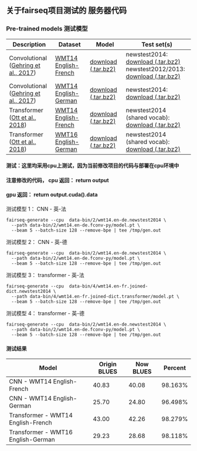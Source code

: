 ## 关于fairseq项目测试的 服务器代码

### Pre-trained models  测试模型

Description | Dataset | Model | Test set(s)
---|---|---|---
Convolutional <br> ([Gehring et al., 2017](https://arxiv.org/abs/1705.03122)) | [WMT14 English-French](http://statmt.org/wmt14/translation-task.html#Download) | [download (.tar.bz2)](https://dl.fbaipublicfiles.com/fairseq/models/wmt14.v2.en-fr.fconv-py.tar.bz2) | newstest2014: <br> [download (.tar.bz2)](https://dl.fbaipublicfiles.com/fairseq/data/wmt14.v2.en-fr.newstest2014.tar.bz2) <br> newstest2012/2013: <br> [download (.tar.bz2)](https://dl.fbaipublicfiles.com/fairseq/data/wmt14.v2.en-fr.ntst1213.tar.bz2)
Convolutional <br> ([Gehring et al., 2017](https://arxiv.org/abs/1705.03122)) | [WMT14 English-German](http://statmt.org/wmt14/translation-task.html#Download) | [download (.tar.bz2)](https://dl.fbaipublicfiles.com/fairseq/models/wmt14.en-de.fconv-py.tar.bz2) | newstest2014: <br> [download (.tar.bz2)](https://dl.fbaipublicfiles.com/fairseq/data/wmt14.en-de.newstest2014.tar.bz2)
Transformer <br> ([Ott et al., 2018](https://arxiv.org/abs/1806.00187)) | [WMT14 English-French](http://statmt.org/wmt14/translation-task.html#Download) | [download (.tar.bz2)](https://dl.fbaipublicfiles.com/fairseq/models/wmt14.en-fr.joined-dict.transformer.tar.bz2) | newstest2014 (shared vocab): <br> [download (.tar.bz2)](https://dl.fbaipublicfiles.com/fairseq/data/wmt14.en-fr.joined-dict.newstest2014.tar.bz2)
Transformer <br> ([Ott et al., 2018](https://arxiv.org/abs/1806.00187)) | [WMT16 English-German](https://drive.google.com/uc?export=download&id=0B_bZck-ksdkpM25jRUN2X2UxMm8) | [download (.tar.bz2)](https://dl.fbaipublicfiles.com/fairseq/models/wmt16.en-de.joined-dict.transformer.tar.bz2) | newstest2014 (shared vocab): <br> [download (.tar.bz2)](https://dl.fbaipublicfiles.com/fairseq/data/wmt16.en-de.joined-dict.newstest2014.tar.bz2)

#### 测试：这里均采用cpu上测试，因为当前修改项目的代码与部署在cpu环境中

#### 注意修改的代码， cpu 返回： return output

####                 gpu 返回： return output.cuda().data

测试模型 1： CNN - 英-法
```
fairseq-generate --cpu  data-bin/2/wmt14.en-de.newstest2014 \ 
  --path data-bin/2/wmt14.en-de.fconv-py/model.pt \
  --beam 5 --batch-size 128 --remove-bpe | tee /tmp/gen.out
```

测试模型 2： CNN - 英-德
```
fairseq-generate --cpu  data-bin/2/wmt14.en-de.newstest2014 \ 
  --path data-bin/2/wmt14.en-de.fconv-py/model.pt \
  --beam 5 --batch-size 128 --remove-bpe | tee /tmp/gen.out
```

测试模型 3： transformer - 英-法
```
fairseq-generate --cpu  data-bin/4/wmt14.en-fr.joined-dict.newstest2014 \
  --path data-bin/4/wmt14.en-fr.joined-dict.transformer/model.pt \
  --beam 5 --batch-size 128 --remove-bpe | tee /tmp/gen.out
```

测试模型 4： transformer - 英-德
```
fairseq-generate --cpu  data-bin/2/wmt14.en-de.newstest2014 \ 
  --path data-bin/2/wmt14.en-de.fconv-py/model.pt \
  --beam 5 --batch-size 128 --remove-bpe | tee /tmp/gen.out
```

#### 测试结果
Model | Origin BLUES | Now BLUES | Percent
---|---|---|---
CNN - WMT14 English-French | 40.83 | 40.08 | 98.163%
CNN - WMT14 English-German | 25.70 | 24.80 | 96.498%
Transformer - WMT14 English-French | 43.00 | 42.26 | 98.279%
Transformer - WMT16 English-German | 29.23 | 28.68 | 98.118%


